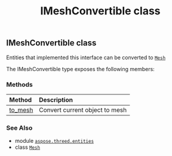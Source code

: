 ﻿---
title: IMeshConvertible class
second_title: Aspose.3D for Python via .NET API References
description: 
type: docs
weight: 130
url: /aspose.threed.entities/imeshconvertible/
is_root: false
---

## IMeshConvertible class

Entities that implemented this interface can be converted to [`Mesh`](/3d/python-net/aspose.threed.entities/mesh)



The IMeshConvertible type exposes the following members:

### Methods
| Method | Description |
| :- | :- |
| [to_mesh](/3d/python-net/aspose.threed.entities/imeshconvertible/to_mesh/#) | Convert current object to mesh |



### See Also
* module [`aspose.threed.entities`](..)
* class [`Mesh`](/3d/python-net/aspose.threed.entities/mesh)
